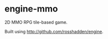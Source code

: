 engine-mmo
==========

2D MMO RPG tile-based game.

Built using http://github.com/rosshadden/engine.
